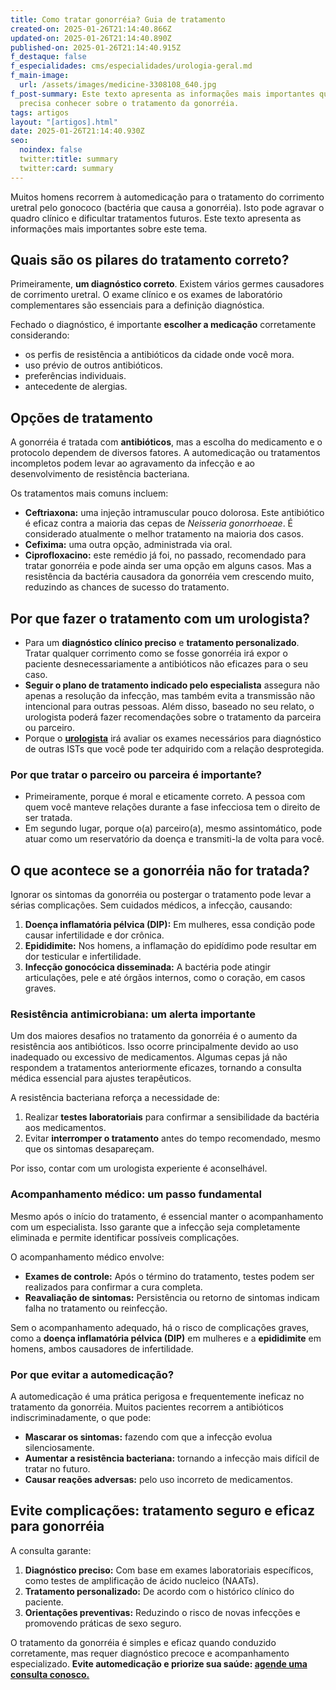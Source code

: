 ```yaml
---
title: Como tratar gonorréia? Guia de tratamento
created-on: 2025-01-26T21:14:40.866Z
updated-on: 2025-01-26T21:14:40.890Z
published-on: 2025-01-26T21:14:40.915Z
f_destaque: false
f_especialidades: cms/especialidades/urologia-geral.md
f_main-image:
  url: /assets/images/medicine-3308108_640.jpg
f_post-summary: Este texto apresenta as informações mais importantes que você
  precisa conhecer sobre o tratamento da gonorréia.
tags: artigos
layout: "[artigos].html"
date: 2025-01-26T21:14:40.930Z
seo:
  noindex: false
  twitter:title: summary
  twitter:card: summary
---
```

Muitos homens recorrem à automedicação para o tratamento do corrimento uretral pelo gonococo (bactéria que causa a gonorréia). Isto pode agravar o quadro clínico e dificultar tratamentos futuros. Este texto apresenta as informações mais importantes sobre este tema.

## Quais são os pilares do tratamento correto?

Primeiramente, **um diagnóstico correto**. Existem vários germes causadores de corrimento uretral. O exame clínico e os exames de laboratório complementares são essenciais para a definição diagnóstica.

Fechado o diagnóstico, é importante **escolher a medicação** corretamente considerando:

* os perfis de resistência a antibióticos da cidade onde você mora.
* uso prévio de outros antibióticos.
* preferências individuais.
* antecedente de alergias.

## **Opções de tratamento**

A gonorréia é tratada com **antibióticos**, mas a escolha do medicamento e o protocolo dependem de diversos fatores. A automedicação ou tratamentos incompletos podem levar ao agravamento da infecção e ao desenvolvimento de resistência bacteriana.

Os tratamentos mais comuns incluem:

* **Ceftriaxona:** uma injeção intramuscular pouco dolorosa. Este antibiótico é eficaz contra a maioria das cepas de *Neisseria gonorrhoeae*. É considerado atualmente o melhor tratamento na maioria dos casos.
* **Cefixima:** uma outra opção, administrada via oral.
* **Ciprofloxacino:** este remédio já foi, no passado, recomendado para tratar gonorréia e pode ainda ser uma opção em alguns casos. Mas a resistência da bactéria causadora da gonorréia vem crescendo muito, reduzindo as chances de sucesso do tratamento.

## Por que fazer o tratamento com um urologista?

* Para um **diagnóstico clínico preciso** e **tratamento personalizado**. Tratar qualquer corrimento como se fosse gonorréia irá expor o paciente desnecessariamente a antibióticos não eficazes para o seu caso.
* **Seguir o plano de tratamento indicado pelo especialista** assegura não apenas a resolução da infecção, mas também evita a transmissão não intencional para outras pessoas. Além disso, baseado no seu relato, o urologista poderá fazer recomendações sobre o tratamento da parceira ou parceiro.
* Porque o **[urologista](https://uroconsult.com.br/artigos/urologista-em-manaus/)** irá avaliar os exames necessários para diagnóstico de outras ISTs que você pode ter adquirido com a relação desprotegida.

### Por que tratar o parceiro ou parceira é importante?

* Primeiramente, porque é moral e eticamente correto. A pessoa com quem você manteve relações durante a fase infecciosa tem o direito de ser tratada.
* Em segundo lugar, porque o(a) parceiro(a), mesmo assintomático, pode atuar como um reservatório da doença e transmiti-la de volta para você.

## O que acontece se a gonorréia não for tratada?

Ignorar os sintomas da gonorréia ou postergar o tratamento pode levar a sérias complicações. Sem cuidados médicos, a infecção, causando:

1. **Doença inflamatória pélvica (DIP):** Em mulheres, essa condição pode causar infertilidade e dor crônica.
2. **Epididimite:** Nos homens, a inflamação do epidídimo pode resultar em dor testicular e infertilidade.
3. **Infecção gonocócica disseminada:** A bactéria pode atingir articulações, pele e até órgãos internos, como o coração, em casos graves.

### Resistência antimicrobiana: um alerta importante

Um dos maiores desafios no tratamento da gonorréia é o aumento da resistência aos antibióticos. Isso ocorre principalmente devido ao uso inadequado ou excessivo de medicamentos. Algumas cepas já não respondem a tratamentos anteriormente eficazes, tornando a consulta médica essencial para ajustes terapêuticos.

A resistência bacteriana reforça a necessidade de:

1. Realizar **testes laboratoriais** para confirmar a sensibilidade da bactéria aos medicamentos.
2. Evitar **interromper o tratamento** antes do tempo recomendado, mesmo que os sintomas desapareçam.

Por isso, contar com um urologista experiente é aconselhável.

### Acompanhamento médico: um passo fundamental

Mesmo após o início do tratamento, é essencial manter o acompanhamento com um especialista. Isso garante que a infecção seja completamente eliminada e permite identificar possíveis complicações.

O acompanhamento médico envolve:

* **Exames de controle:** Após o término do tratamento, testes podem ser realizados para confirmar a cura completa.
* **Reavaliação de sintomas:** Persistência ou retorno de sintomas indicam falha no tratamento ou reinfecção.

Sem o acompanhamento adequado, há o risco de complicações graves, como a **doença inflamatória pélvica (DIP)** em mulheres e a **epididimite** em homens, ambos causadores de infertilidade.

### Por que evitar a automedicação?

A automedicação é uma prática perigosa e frequentemente ineficaz no tratamento da gonorréia. Muitos pacientes recorrem a antibióticos indiscriminadamente, o que pode:

* **Mascarar os sintomas:** fazendo com que a infecção evolua silenciosamente.
* **Aumentar a resistência bacteriana:** tornando a infecção mais difícil de tratar no futuro.
* **Causar reações adversas:** pelo uso incorreto de medicamentos.

## Evite complicações: tratamento seguro e eficaz para gonorréia 

A consulta garante:

1. **Diagnóstico preciso:** Com base em exames laboratoriais específicos, como testes de amplificação de ácido nucleico (NAATs).
2. **Tratamento personalizado:** De acordo com o histórico clínico do paciente.
3. **Orientações preventivas:** Reduzindo o risco de novas infecções e promovendo práticas de sexo seguro.

O tratamento da gonorréia é simples e eficaz quando conduzido corretamente, mas requer diagnóstico precoce e acompanhamento especializado. **Evite automedicação e priorize sua saúde: [agende uma consulta conosco.](https://api.whatsapp.com/send?phone=5592981270310)**